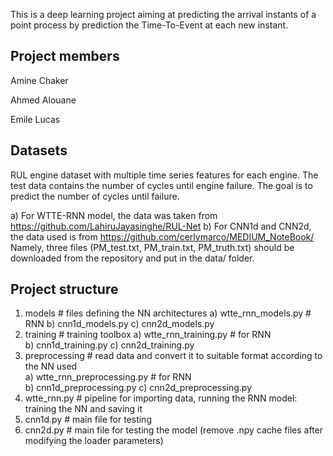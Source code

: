 This is a deep learning project aiming at predicting the arrival instants of a point process by prediction the Time-To-Event at each new instant.

## Project members
Amine Chaker

Ahmed Alouane

Emile Lucas

## Datasets
RUL engine dataset with multiple time series features for each engine. The test data contains the number of cycles until engine failure. The goal is to predict the number of cycles until failure.

a) For WTTE-RNN model, the data was taken from https://github.com/LahiruJayasinghe/RUL-Net
b) For CNN1d and CNN2d, the data used is from 
https://github.com/cerlymarco/MEDIUM_NoteBook/
Namely, three files (PM_test.txt, PM_train.txt, PM_truth.txt) should be downloaded from the repository and put in the data/ folder.

## Project structure  
1) models  # files defining the NN architectures
    a) wtte_rnn_models.py  # RNN
    b) cnn1d_models.py
    c) cnn2d_models.py
2) training  # training toolbox
    a) wtte_rnn_training.py  # for RNN  
    b) cnn1d_training.py
    c) cnn2d_training.py
3) preprocessing   # read data and convert it to suitable format according to the NN used  
    a) wtte_rnn_preprocessing.py   # for RNN  
    b) cnn1d_preprocessing.py
    c) cnn2d_preprocessing.py
4) wtte_rnn.py   # pipeline for importing data, running the RNN model: training the NN and saving it  
5) cnn1d.py # main file for testing
5) cnn2d.py # main file for testing the model (remove .npy cache files after modifying the loader parameters)
